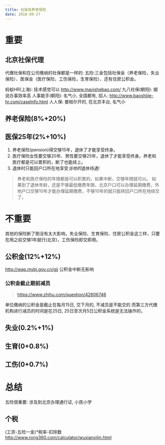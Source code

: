 ```yaml
---
title: 社保及养老保险
date: 2018-09-27
---
```

# 重要

## 北京社保代理
代缴社保和在公司缴纳的社保都是一样的: 五险:三金包括社保金（养老保险，失业保险）、医保金（医疗保险，工伤保险，生育保险）、还有住房公积金。

蚂蚁HR(上海): 技术感觉可以 http://www.mayishebao.com/
九八社保(朝阳): 据说办事效率高
人事能手(朝阳): 名气小, 全国都有, 招人: http://www.baoshijie-hr.com/caseInfo.html
人人保: 曼帕尔开的, 在北京丰台, 名气小

## 养老保险(8%+20%)
## 医保25年(2%+10%)
1. 养老保险(pension)得交够15年，退休了才能享受终身。
2. 医疗保险女性要交够20年、男性要交够25年，退休了才能享受终身。养老和医疗都是可以累积的，断了也能续上。
3. 退休时只能回户口所在地享受*当地的*退休待遇!

> 养老和医疗保险的年限都是可以积累的，如果中断，交够年限就可以。
> 如果到了退休年龄，还是不够最低缴费年限，北京户口可以办理延期缴费，外地户口交够10年才能办理延期缴费，不够10年的就只能转回户口所在地续交了。

# 不重要
其他的保险断了倒没有太大影响，失业保险、生育保险、住房公积金这三样，只要在用之前交够1年就行(北京)，工伤保险即交即用。

## 公积金(12%+12%)
http://wap.mybj.gov.cn/gjj
公积金中断无影响

### 公积金截止期前减员
> https://www.zhihu.com/question/42806746

单位缴纳的公积金是截止在每月15日, 交下月的, 不减员是不能交的
而第三方代缴机构进行减员的时间是在25日, 25日至次月5日公积金系统是无法操作的，

## 失业(0.2%+1%)
## 生育(0+0.8%)
## 工伤(0+0.7%)

# 总结
五险很重要: 涉及到北京办理通行证, 小孩小学

## 个税
(工资-五险一金)*税率-扣除数
http://www.rong360.com/calculator/wuxianyijin.html